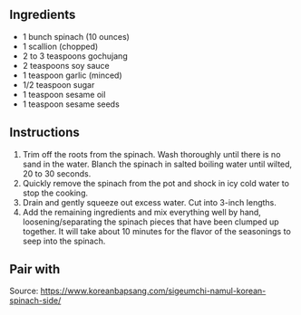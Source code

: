 ## Ingredients
- 1 bunch spinach (10 ounces)
- 1 scallion (chopped)
- 2 to 3 teaspoons gochujang
- 2 teaspoons soy sauce
- 1 teaspoon garlic (minced)
- 1/2 teaspoon sugar
- 1 teaspoon sesame oil
- 1 teaspoon sesame seeds
## Instructions
1. Trim off the roots from the spinach. Wash thoroughly until there is no sand in the water. Blanch the spinach in salted boiling water until wilted, 20 to 30 seconds.
2. Quickly remove the spinach from the pot and shock in icy cold water to stop the cooking.
3. Drain and gently squeeze out excess water. Cut into 3-inch lengths.
4. Add the remaining ingredients and mix everything well by hand, loosening/separating the spinach pieces that have been clumped up together. It will take about 10 minutes for the flavor of the seasonings to seep into the spinach.

## Pair with

Source: https://www.koreanbapsang.com/sigeumchi-namul-korean-spinach-side/
